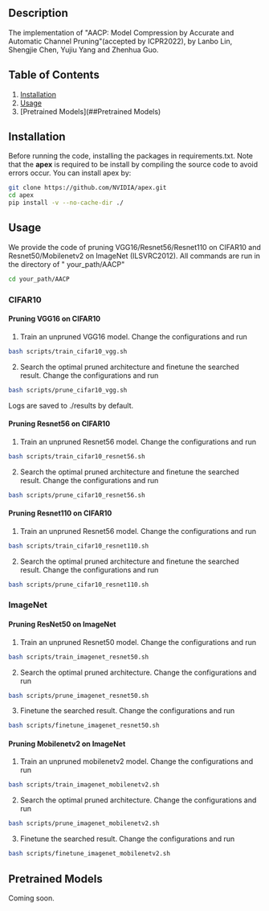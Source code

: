 ## Description

The implementation of "AACP: Model Compression by Accurate and Automatic Channel Pruning"(accepted by ICPR2022), by Lanbo Lin, Shengjie Chen, Yujiu Yang and Zhenhua Guo.

## Table of Contents

1. [Installation](##Installation)
2. [Usage](##Usage)
3. [Pretrained Models](##Pretrained Models)

## Installation

Before running the code, installing the packages in requirements.txt. Note that the **apex** is required to be install by compiling the source code to avoid errors occur. You can install apex by:

```bash
git clone https://github.com/NVIDIA/apex.git
cd apex
pip install -v --no-cache-dir ./
```

## Usage

We provide the code of pruning VGG16/Resnet56/Resnet110 on CIFAR10 and Resnet50/Mobilenetv2 on ImageNet (ILSVRC2012). All commands are run in the directory of " your_path/AACP"

```bash
cd your_path/AACP
```

### CIFAR10

#### Pruning VGG16 on CIFAR10

1. Train an unpruned VGG16 model. Change the configurations and run

```bash
bash scripts/train_cifar10_vgg.sh
```

2. Search the optimal pruned architecture and finetune the searched result. Change the configurations and run

```bash
bash scripts/prune_cifar10_vgg.sh
```

Logs are saved to ./results by default.

#### Pruning Resnet56 on CIFAR10

1. Train an unpruned Resnet56 model. Change the configurations and run

```bash
bash scripts/train_cifar10_resnet56.sh
```

2. Search the optimal pruned architecture and finetune the searched result. Change the configurations and run

```bash
bash scripts/prune_cifar10_resnet56.sh
```

#### Pruning Resnet110 on CIFAR10

1. Train an unpruned Resnet56 model. Change the configurations and run

```bash
bash scripts/train_cifar10_resnet110.sh
```

2. Search the optimal pruned architecture and finetune the searched result. Change the configurations and run

```bash
bash scripts/prune_cifar10_resnet110.sh
```

### ImageNet

#### Pruning ResNet50 on ImageNet

1. Train an unpruned Resnet50 model. Change the configurations and run

```bash
bash scripts/train_imagenet_resnet50.sh
```

2. Search the optimal pruned architecture. Change the configurations and run

```bash
bash scripts/prune_imagenet_resnet50.sh
```

3. Finetune the searched result. Change the configurations and run

```bash
bash scripts/finetune_imagenet_resnet50.sh
```

#### Pruning Mobilenetv2 on ImageNet

1. Train an unpruned mobilenetv2 model. Change the configurations and run

```bash
bash scripts/train_imagenet_mobilenetv2.sh
```

2. Search the optimal pruned architecture. Change the configurations and run

```bash
bash scripts/prune_imagenet_mobilenetv2.sh
```

3. Finetune the searched result. Change the configurations and run

```bash
bash scripts/finetune_imagenet_mobilenetv2.sh
```

## Pretrained Models

Coming soon.
